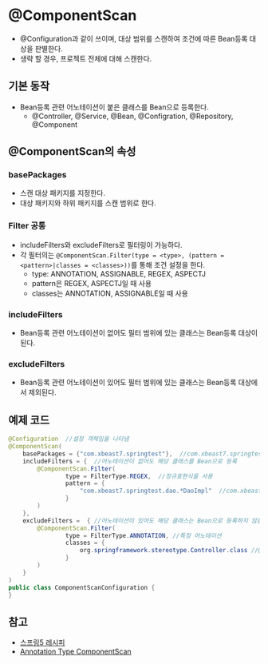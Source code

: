 # @ComponentScan

- @Configuration과 같이 쓰이며, 대상 범위를 스캔하여 조건에 따른 Bean등록 대상을 판별한다.
- 생략 할 경우, 프로젝트 전체에 대해 스캔한다.

## 기본 동작

- Bean등록 관련 어노테이션이 붙은 클래스를 Bean으로 등록한다.
  - @Controller, @Service, @Bean, @Configration, @Repository, @Component

## @ComponentScan의 속성

### basePackages

- 스캔 대상 패키지를 지정한다.
- 대상 패키지와 하위 패키지를 스캔 범위로 한다.

### Filter 공통

- includeFilters와 excludeFilters로 필터링이 가능하다.
- 각 필터의는 `@ComponentScan.Filter(type = <type>, (pattern = <pattern>|classes = <classes>))`를 통해 조건 설정을 한다.
  - type: ANNOTATION, ASSIGNABLE, REGEX, ASPECTJ
  - pattern은 REGEX, ASPECTJ일 때 사용
  - classes는 ANNOTATION, ASSIGNABLE일 때 사용

### includeFilters

- Bean등록 관련 어노테이션이 없어도 필터 범위에 있는 클래스는 Bean등록 대상이 된다.

### excludeFilters

- Bean등록 관련 어노테이션이 있어도 필터 범위에 있는 클래스는 Bean등록 대상에서 제외된다.

## 예제 코드

```java
@Configuration  //설정 객체임을 나타냄
@ComponentScan(
    basePackages = {"com.xbeast7.springtest"},  //com.xbeast7.springtest패키지와 하위 패키지를 스캔 범위로 지정
    includeFilters = {  //어노테이션이 없어도 해당 클래스를 Bean으로 등록
        @ComponentScan.Filter(
                type = FilterType.REGEX,  //정규표현식을 사용
                pattern = {
                    "com.xbeast7.springtest.dao.*DaoImpl"  //com.xbeast7.springtest.dao에 DaoImpl로 끝나는 클래스
                }
        )
    },
    excludeFilters =  { //어노테이션이 있어도 해당 클래스는 Bean으로 등록하지 않음
        @ComponentScan.Filter(
                type = FilterType.ANNOTATION, //특정 어노테이션
                classes = {
                    org.springframework.stereotype.Controller.class //@Controller 어노테이션
                }
        )
    }
)
public class ComponentScanConfiguration {
}
```

## 참고

- [스프링5 레시피](http://www.hanbit.co.kr/store/books/look.php?p_code=B3859466837)
- [Annotation Type ComponentScan](https://docs.spring.io/spring/docs/current/javadoc-api/org/springframework/context/annotation/ComponentScan.html)
